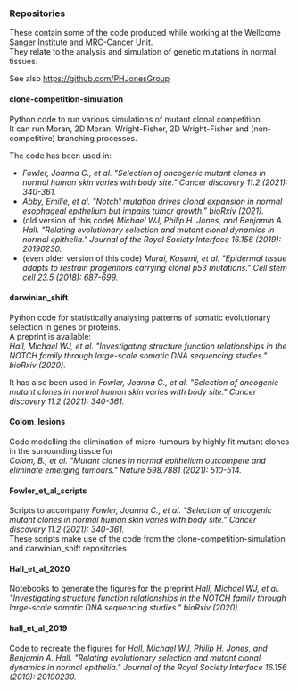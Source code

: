 ### Repositories
These contain some of the code produced while working at the Wellcome Sanger Institute and MRC-Cancer Unit.  
They relate to the analysis and simulation of genetic mutations in normal tissues. 

See also https://github.com/PHJonesGroup

#### clone-competition-simulation
Python code to run various simulations of mutant clonal competition.  
It can run Moran, 2D Moran,  Wright-Fisher, 2D Wright-Fisher and (non-competitive) branching processes.  

The code has been used in:   
- *Fowler, Joanna C., et al. "Selection of oncogenic mutant clones in normal human skin varies with body site." Cancer discovery 11.2 (2021): 340-361.*  
- *Abby, Emilie, et al. "Notch1 mutation drives clonal expansion in normal esophageal epithelium but impairs tumor growth." bioRxiv (2021).*   
- (old version of this code) *Michael WJ, Philip H. Jones, and Benjamin A. Hall. "Relating evolutionary selection and mutant clonal dynamics in normal epithelia." Journal of the Royal Society Interface 16.156 (2019): 20190230.*  
- (even older version of this code)  *Murai, Kasumi, et al. "Epidermal tissue adapts to restrain progenitors carrying clonal p53 mutations." Cell stem cell 23.5 (2018): 687-699.*   

#### darwinian_shift
Python code for statistically analysing patterns of somatic evolutionary selection in genes or proteins.  
A preprint is available:  
*Hall, Michael WJ, et al. "Investigating structure function relationships in the NOTCH family through large-scale somatic DNA sequencing studies." bioRxiv (2020).*  

It has also been used in *Fowler, Joanna C., et al. "Selection of oncogenic mutant clones in normal human skin varies with body site." Cancer discovery 11.2 (2021): 340-361.*  

#### Colom_lesions
Code modelling the elimination of micro-tumours by highly fit mutant clones in the surrounding tissue for  
*Colom, B., et al. "Mutant clones in normal epithelium outcompete and eliminate emerging tumours." Nature 598.7881 (2021): 510-514.*

#### Fowler_et_al_scripts 
Scripts to accompany *Fowler, Joanna C., et al. "Selection of oncogenic mutant clones in normal human skin varies with body site." Cancer discovery 11.2 (2021): 340-361.*  
These scripts make use of the code from the clone-competition-simulation and darwinian_shift repositories. 

#### Hall_et_al_2020
Notebooks to generate the figures for the preprint *Hall, Michael WJ, et al. "Investigating structure function relationships in the NOTCH family through large-scale somatic DNA sequencing studies." bioRxiv (2020).*

#### hall_et_al_2019
Code to recreate the figures for *Hall, Michael WJ, Philip H. Jones, and Benjamin A. Hall. "Relating evolutionary selection and mutant clonal dynamics in normal epithelia." Journal of the Royal Society Interface 16.156 (2019): 20190230.*





<!--
**michaelhall28/michaelhall28** is a ✨ _special_ ✨ repository because its `README.md` (this file) appears on your GitHub profile.

Here are some ideas to get you started:

- 🔭 I’m currently working on ...
- 🌱 I’m currently learning ...
- 👯 I’m looking to collaborate on ...
- 🤔 I’m looking for help with ...
- 💬 Ask me about ...
- 📫 How to reach me: ...
- 😄 Pronouns: ...
- ⚡ Fun fact: ...
-->
